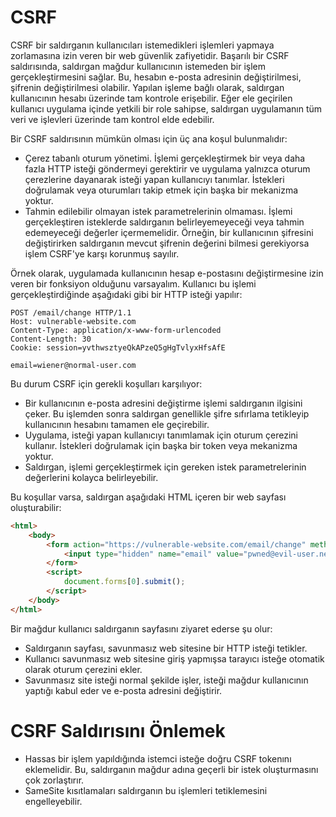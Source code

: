 # CSRF
CSRF bir saldırganın kullanıcıları istemedikleri işlemleri yapmaya zorlamasına izin veren bir web güvenlik zafiyetidir. Başarılı bir CSRF saldırısında, saldırgan mağdur kullanıcının istemeden bir işlem gerçekleştirmesini sağlar. Bu, hesabın e-posta adresinin değiştirilmesi, şifrenin değiştirilmesi olabilir. Yapılan işleme bağlı olarak, saldırgan kullanıcının hesabı üzerinde tam kontrole erişebilir. Eğer ele geçirilen kullanıcı uygulama içinde yetkili bir role sahipse, saldırgan uygulamanın tüm veri ve işlevleri üzerinde tam kontrol elde edebilir. 

Bir CSRF saldırısının mümkün olması için üç ana koşul bulunmalıdır:
- Çerez tabanlı oturum yönetimi. İşlemi gerçekleştirmek bir veya daha fazla HTTP isteği göndermeyi gerektirir ve uygulama yalnızca oturum çerezlerine dayanarak isteği yapan kullanıcıyı tanımlar. İstekleri doğrulamak veya oturumları takip etmek için başka bir mekanizma yoktur.
- Tahmin edilebilir olmayan istek parametrelerinin olmaması. İşlemi gerçekleştiren isteklerde saldırganın belirleyemeyeceği veya tahmin edemeyeceği değerler içermemelidir. Örneğin, bir kullanıcının şifresini değiştirirken saldırganın mevcut şifrenin değerini bilmesi gerekiyorsa işlem CSRF'ye karşı korunmuş sayılır.

Örnek olarak, uygulamada kullanıcının hesap e-postasını değiştirmesine izin veren bir fonksiyon olduğunu varsayalım. Kullanıcı bu işlemi gerçekleştirdiğinde aşağıdaki gibi bir HTTP isteği yapılır:
```
POST /email/change HTTP/1.1
Host: vulnerable-website.com
Content-Type: application/x-www-form-urlencoded
Content-Length: 30
Cookie: session=yvthwsztyeQkAPzeQ5gHgTvlyxHfsAfE

email=wiener@normal-user.com
```

Bu durum CSRF için gerekli koşulları karşılıyor:
- Bir kullanıcının e-posta adresini değiştirme işlemi saldırganın ilgisini çeker. Bu işlemden sonra saldırgan genellikle şifre sıfırlama tetikleyip kullanıcının hesabını tamamen ele geçirebilir.
- Uygulama, isteği yapan kullanıcıyı tanımlamak için oturum çerezini kullanır. İstekleri doğrulamak için başka bir token veya mekanizma yoktur.
- Saldırgan, işlemi gerçekleştirmek için gereken istek parametrelerinin değerlerini kolayca belirleyebilir.

Bu koşullar varsa, saldırgan aşağıdaki HTML içeren bir web sayfası oluşturabilir:
```html
<html>
    <body>
        <form action="https://vulnerable-website.com/email/change" method="POST">
            <input type="hidden" name="email" value="pwned@evil-user.net" />
        </form>
        <script>
            document.forms[0].submit();
        </script>
    </body>
</html>
```

Bir mağdur kullanıcı saldırganın sayfasını ziyaret ederse şu olur:
- Saldırganın sayfası, savunmasız web sitesine bir HTTP isteği tetikler.
- Kullanıcı savunmasız web sitesine giriş yapmışsa tarayıcı isteğe otomatik olarak oturum çerezini ekler.
- Savunmasız site isteği normal şekilde işler, isteği mağdur kullanıcının yaptığı kabul eder ve e-posta adresini değiştirir.

# CSRF Saldırısını Önlemek
- Hassas bir işlem yapıldığında istemci isteğe doğru CSRF tokenını eklemelidir. Bu, saldırganın mağdur adına geçerli bir istek oluşturmasını çok zorlaştırır.
- SameSite kısıtlamaları saldırganın bu işlemleri tetiklemesini engelleyebilir.
